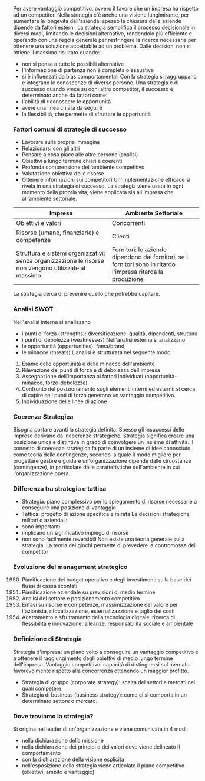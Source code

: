 Per avere vantaggio competitivo, ovvero il favore che un impresa ha rispetto ad un competitor.
Nella strategia c'è anche una visione lungimirante, per aumentare la longevità dell'azienda: spesso la chiusura delle aziende dipende da fattori esterni.
La strategia semplifica il processo decisionale in diversi modi, limitando le decisioni alternative, rendendolo più efficiente e operando con una regola generale per restringere la ricerca necessaria per ottenere una soluzione accettabile ad un problema.
Dalle decisioni non si ottiene il massimo risultato quando:
- non si pensa a tutte le possibili alternative
- l'informazione di partenza non è completa o esaustiva
- si è influenzati da bias comportamentali
Con la strategia si raggruppano e integrano le conoscenze di diverse persone.
Una strategia è di successo quando vince su ogni altro competitor, il successo è determinato anche da fattori come:
- l'abilità di riconoscere le opportunità
- avere una linea chiara da seguire
- la flessibilità, che permette di sfruttare le opportunità
### Fattori comuni di strategie di successo
- Lavorare sulla propria immagine
- Relazionarsi con gli altri
- Pensare a cosa piace alle altre persone (analisi)
- Obiettivi a lungo termine chiari e coerenti
- Profonda comprensione dell'ambiente competitivo
- Valutazione obiettiva delle risorse
- Ottenere informazioni sui competitori
Un'implementazione efficace si rivela in una strategia di successo.
La strategia viene usata in ogni momento della propria vita; viene applicata sia all'impresa che all'ambiente settoriale.

|Impresa | Ambiente Settoriale |
|---|---|
|Obiettivi e valori | Concorrenti|
|Risorse (umane, finanziarie) e competenze | Clienti|
|Struttura e sistemi organizzativi: senza organizzazione le risorse non vengono utilizzate al massimo  | Fornitori: le aziende dipendono dai fornitori, se i fornitori sono in ritardo l'impresa ritarda la produzione |
La strategia cerca di prevenire quello che potrebbe capitare.
### Analisi SWOT
Nell'analisi interna si analizzano
- i punti di forza (strengths): diversificazione, qualità, dipendenti, struttura
- i punti di debolezza (weaknesses)
Nell'analisi esterna si analizzano
- le opportunità (opportunities): fama/brand, 
- le minacce (threats)
L'analisi è strutturata nel seguente modo:
1. Esame delle opportunità e delle minacce dell'ambiente
2. Rilevazione dei punti di forza e di debolezza dell'impresa
3. Assegnazione dell’importanza ai fattori individuati (opportunità-minacce, forze-debolezze)
4. Confronto del posizionamento sugli elementi interni ed esterni: si cerca di capire se i punti di forza generano un vantaggio competitivo.
5. Individuazione delle linee di azione
### Coerenza Strategica
Bisogna portare avanti la strategia definita. Spesso gli insuccessi delle imprese derivano da incoerenze strategiche.
Strategia significa creare una posizione unica e distintiva in grado di coinvolgere un insieme di attività. Il concetto di coerenza strategica fa parte di un insieme di idee conosciuto come teoria delle contingenze, secondo la quale il modo migliore per progettare gestire e guidare un'organizzazione dipende dalle circostanze (contingenze), in particolare dalle caratteristiche dell'ambiente in cui l'organizzazione opera.
### Differenza tra strategia e tattica
- Strategia: piano complessivo per lo spiegamento di risorse necessarie a conseguire una posizione di vantaggio
- Tattica: progetto di azione specifica e mirata
Le decisioni strategiche militari o aziendali:
- sono importanti
- implicano un significativo impiego di risorse
- non sono facilmente reversibili
Non esiste una teoria generale sulla strategia. La teoria dei giochi permette di prevedere la contromossa dei competitor
### Evoluzione del management strategico
1950. Pianificazione del budget operativo e degli investimenti sulla base dei flussi di cassa scontati
1965. Pianificazione aziendale su previsioni di medio termine
1975. Analisi del settore e posizionamento competitivo
1990. Enfasi su risorse e competenze, massimizzazione del valore per l'azionista, rifocalizzazione, esternalizazzione e taglio dei costi
2010. Adattamento e sfruttamento della tecnologia digitale, ricerca di flessibilità e innovazione, alleanze, responsabilità sociale e ambientale
### Definizione di Strategia
Strategia d'impresa: un piano volto a conseguire un vantaggio competitivo e a ottenere il raggiungimento degli obiettivi di medio lungo termine dell'impresa.
Vantaggio competitivo: capacità di distinguersi sul mercato favorevolmente rispetto alla concorrenza ottenendo un maggior profitto.
- Strategia di gruppo (corporate strategy): scelta dei settori e mercati nei quali competere.
- Strategia di business (business strategy): come ci si comporta in un determinato settore o mercato.
### Dove troviamo la strategia?
Si origina nel leader di un'organizzazione e viene comunicata in 4 modi:
- nella dichiarazione della missione
- nella dichiarazione dei principi o dei valori dove viene delineato il comportamento
- con la dichiarazione della visione esplicita
- nell'esposizione della strategia viene articolato il piano competitivo (obiettivi, ambito e vantaggio)
